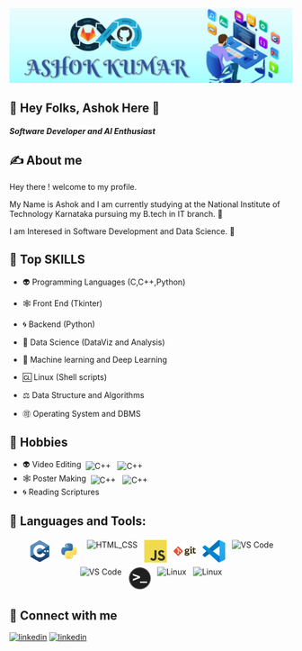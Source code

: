 <!-- ### Hi there 👋
 -->
 ![Header](https://github.com/ashok-2001/ashok-2001/blob/main/gg.png)
## :wave: Hey Folks, Ashok Here :hugs:	


##### Software Developer and AI Enthusiast 
## :writing_hand: About me
Hey there ! welcome to my profile. 

My Name is Ashok and I am currently studying at the National Institute of Technology Karnataka
pursuing my B.tech in IT branch.  :round_pushpin:

I am Interesed in Software Development and Data Science. :gem:



## :aerial_tramway: Top SKILLS
* 👽 Programming Languages (C,C++,Python)
* 🕸️ Front End (Tkinter)
* 🌀 Backend (Python)
* 🐼 Data Science (DataViz and Analysis)
* :robot: Machine learning and Deep Learning
* 🆑 Linux (Shell scripts)

* ⚖️ Data Structure and Algorithms
* 🉑 Operating System and DBMS


## :aerial_tramway: Hobbies
* 👽 Video Editing <img src="https://upload.wikimedia.org/wikipedia/commons/thumb/9/90/DaVinci_Resolve_17_logo.svg/120px-DaVinci_Resolve_17_logo.svg.png" alt="C++" height="20" style="vertical-align:top; margin:4px"> <img src="https://neveragain.allstatics.com/2019/assets/icon/logo/filmora-square.svg" alt="C++" height="16" style="vertical-align:top; margin:4px">
* 🕸️ Poster Making <img src="https://upload.wikimedia.org/wikipedia/en/thumb/b/bb/Canva_Logo.svg/160px-Canva_Logo.svg.png" alt="C++" height="20" style="vertical-align:top; margin:4px"> <img src="https://1000logos.net/wp-content/uploads/2020/08/Microsoft-PowerPoint-Logo-500x313.png" alt="C++" height="16" style="vertical-align:top; margin:4px">
* 🌀 Reading Scriptures



## :dart: Languages and Tools:
<p align="center">
  
<img src="https://raw.githubusercontent.com/github/explore/80688e429a7d4ef2fca1e82350fe8e3517d3494d/topics/cpp/cpp.png" alt="C++" height="40" style="vertical-align:top; margin:4px">
 
 <img src="https://raw.githubusercontent.com/github/explore/80688e429a7d4ef2fca1e82350fe8e3517d3494d/topics/python/python.png" alt="Python" height="40" style="vertical-align:top; margin:4px">
 
<img src="https://upload.wikimedia.org/wikipedia/commons/thumb/1/10/CSS3_and_HTML5_logos_and_wordmarks.svg/791px-CSS3_and_HTML5_logos_and_wordmarks.svg.png" alt="HTML_CSS" height="40" style="vertical-align:top; margin:4px">
 
<img src="https://raw.githubusercontent.com/github/explore/80688e429a7d4ef2fca1e82350fe8e3517d3494d/topics/javascript/javascript.png" alt="Javascript" height="40" style="vertical-align:top; margin:4px">
 
<img src="https://raw.githubusercontent.com/github/explore/80688e429a7d4ef2fca1e82350fe8e3517d3494d/topics/git/git.png" alt="Git" height="40" style="vertical-align:top; margin:4px">

 <img src="https://raw.githubusercontent.com/github/explore/80688e429a7d4ef2fca1e82350fe8e3517d3494d/topics/visual-studio-code/visual-studio-code.png" alt="VS Code" height="40" style="vertical-align:top; margin:4px">
 
 
 <img src="https://upload.wikimedia.org/wikipedia/commons/thumb/d/d0/Google_Colaboratory_SVG_Logo.svg/800px-Google_Colaboratory_SVG_Logo.svg.png?20221103151432" alt="VS Code" height="40" style="vertical-align:top; margin:4px">
 
  <img src="https://www.codeblocks.org/images/logo160.png" alt="VS Code" height="40" style="vertical-align:top; margin:4px">
 
<img src="https://raw.githubusercontent.com/github/explore/80688e429a7d4ef2fca1e82350fe8e3517d3494d/topics/terminal/terminal.png" alt="Linux" height="40" style="vertical-align:top; margin:4px">
 
 <img src="https://img.utdstc.com/icon/01b/c95/01bc951a06396a51af6e0109340f3a405b680734c00464b5daced29ec0ba5eff:100" alt="Linux" height="40" style="vertical-align:top; margin:4px">
 
 <img src="https://upload.wikimedia.org/wikipedia/commons/thumb/1/16/Ubuntu_and_Ubuntu_Server_Icon.png/48px-Ubuntu_and_Ubuntu_Server_Icon.png" alt="Linux" height="40" style="vertical-align:top; margin:4px">
 
</p>

## :handshake:	Connect with me
[<img src='https://cdn-icons-png.flaticon.com/512/174/174857.png' alt='linkedin' height='30'>](https://www.linkedin.com/in/ashok-kumar-8a5396190)
[<img src='https://upload.wikimedia.org/wikipedia/commons/thumb/9/95/Instagram_logo_2022.svg/150px-Instagram_logo_2022.svg.png' alt='linkedin' height='30'>](https://www.instagram.com/a_ashok_jnv/)



<!-- 
**ashok-2001/ashok-2001** is a ✨ _special_ ✨ repository because its `README.md` (this file) appears on your GitHub profile.

Here are some ideas to get you started:

- 🔭 I’m currently working on ...
- 🌱 I’m currently learning ...
- 👯 I’m looking to collaborate on ...
- 🤔 I’m looking for help with ...
- 💬 Ask me about ...
- 📫 How to reach me: ...
- 😄 Pronouns: ...
- ⚡ Fun fact: ...

 -->
